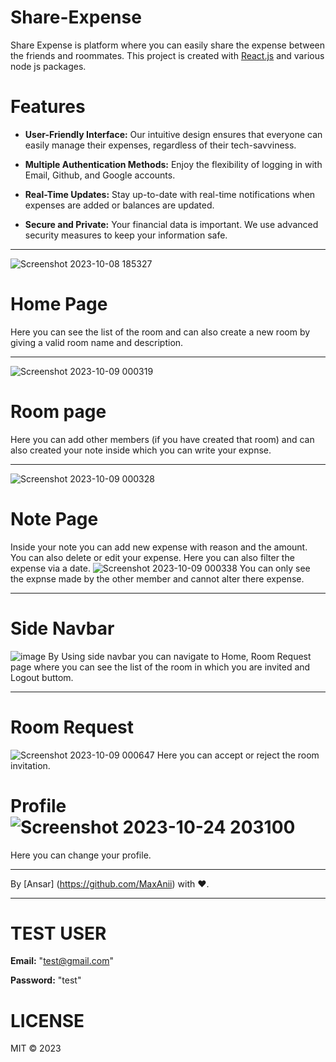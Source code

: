 








#  Share-Expense
Share Expense is platform where you can easily share the expense between the friends and roommates. This project is created with [React.js](https://react.dev/) and various node js packages.

# Features 
* **User-Friendly Interface:** Our intuitive design ensures that everyone can easily manage their expenses, regardless of their tech-savviness.

* **Multiple Authentication Methods:** Enjoy the flexibility of logging in with Email, Github, and Google accounts.

* **Real-Time Updates:** Stay up-to-date with real-time notifications when expenses are added or balances are updated.

* **Secure and Private:** Your financial data is important. We use advanced security measures to keep your information safe.
- - - -
![Screenshot 2023-10-08 185327](https://github.com/MaxAnii/Share-Expense/assets/96937469/ca6f6d47-e555-4a80-9eaf-95b5ad0f2c3a)
# Home Page
Here you can see the list of the room and can also create a new room by giving a valid room name and description.
- - - -
![Screenshot 2023-10-09 000319](https://github.com/MaxAnii/Share-Expense/assets/96937469/b4a46c71-2958-482e-a165-be8537b6c5ab)
# Room page
Here you can add other members (if you have created that room) and can also created your note inside which you can write your expnse.
- - - -
![Screenshot 2023-10-09 000328](https://github.com/MaxAnii/Share-Expense/assets/96937469/bc432851-f2e2-4918-812d-f031ec60cc2c)
# Note Page
Inside your note you can add new expense with reason and the amount. You can also delete or edit your expense. Here you can also filter the expense via a date.
![Screenshot 2023-10-09 000338](https://github.com/MaxAnii/Share-Expense/assets/96937469/67e805a4-37aa-41f1-ba39-ae9d2a8fc189)
You can only see the expnse made by the other member and cannot alter there expense.
- - - -
# Side Navbar
![image](https://github.com/MaxAnii/Share-Expense/assets/96937469/f2475559-a01b-40e2-ba11-b31f3f760d5b)
By Using side navbar you can navigate to Home, Room Request page where you can see the list of the room in which you are invited and Logout buttom.
- - - -
# Room Request
![Screenshot 2023-10-09 000647](https://github.com/MaxAnii/Share-Expense/assets/96937469/eb81a3b1-830a-4d63-8774-d2dc96e2657b)
Here you can accept or reject the room invitation.
# Profile![Screenshot 2023-10-24 203100](https://github.com/MaxAnii/Share-Expense/assets/96937469/58f40a91-0c0a-4b46-a361-3b707b12781a)
Here you can change your profile.
- - - - 
By [Ansar] (https://github.com/MaxAnii) with ❤️.
- - - -
# TEST USER
**Email:** "test@gmail.com"

**Password:** "test"
# LICENSE
MIT ©️ 2023

